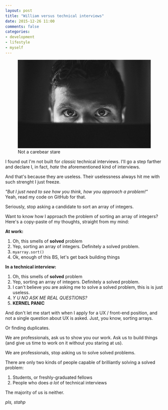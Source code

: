 ```yaml
---
layout: post
title: "William versus technical interviews"
date: 2015-12-26 11:00
comments: false
categories:
- development
- lifestyle
- myself
---
```


<!-- [*(Discuss on HN)*](https://news.ycombinator.com/item?id=10403970) -->

<figure class="text-center">
    <img src="/images/posts/2015-12-26-william-versus-technical-interviews/laptop-eyes-technology-computer.jpg" alt=" " class="img-thumbnail" />
    <caption>Not a carebear stare</caption>
</figure>

I found out I'm not built for *classic* technical interviews. I'll go a step farther and declare I, in fact, *hate* the aforementioned kind of interviews.

And that's because they are useless. Their uselessness always hit me with such strenght I just freeze.

*"But I just need to see how you think, how you approach a problem!"*  
Yeah, read my code on GitHub for that.

Seriously, stop asking a candidate to sort an array of integers.

Want to know how I approach the problem of sorting an array of integers?  
Here's a copy-paste of my thoughts, straight from my mind:

**At work:**

1. Oh, this smells of **solved** problem
2. Yep, sorting an array of integers. Definitely a solved problem.
3. `myarray.sort()`
4. Ok, enough of this BS, let's get back building things

**In a technical interview:**

1. Oh, this smells of **solved** problem
2. Yep, sorting an array of integers. Definitely a solved problem.
3. I can't believe you are asking me to solve a solved problem, this is is just useless.
4. *Y U NO ASK ME REAL QUESTIONS?*
4. **KERNEL PANIC**

And don't let me start with when I apply for a UX / front-end position, and not a single question about UX is asked. Just, you know, sorting arrays.

Or finding duplicates.

We are professionals, ask us to show you our work. Ask us to build things (and give us time to work on it without you staring at us).

We are professionals, stop asking us to solve solved problems.

There are only two kinds of people capable of brilliantly solving a solved problem:

1. Students, or freshly-graduated fellows
2. People who does *a lot* of technical interviews

The majority of us is neither.

*pls, stahp*

